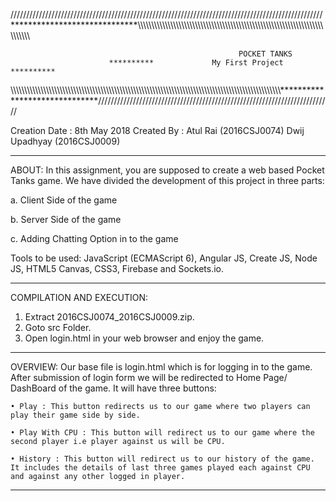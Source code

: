 ///////////////////////////////////////////////////////////////////////////////////////////////////*****************************\\\\\\\\\\\\\\\\\\\\\\\\\\\\\\\\\\\\\\\\\\\\\\\\\\\\\\\\\\\\\\\\\\\\\\\\\\\\\\\\\\\\\\\\\\\\\\\\\\\\\\\\\\\\\\\\\\\\\\\\\\\\\\\\\\\\\\\\\\\\\\\\\\\\\\
                                  
                                                       POCKET TANKS
		                  **********             My First Project        **********
							 
\\\\\\\\\\\\\\\\\\\\\\\\\\\\\\\\\\\\\\\\\\\\\\\\\\\\\\\\\\\\\\\\\\\\\\\\\\\\\\\\\\\\\\\\\\\\\\\\\\\\\\\\\\\\\\\\\\\\\\\\\\\\\\\\\\\\\\\\\\\\\\\\\\\\\\\\\\\\\\\\\\\\\\\\\\\\\\\\\\\\\\\\\\\\\\\\\\\\\\******************************//////////////////////////////////////////////////////////////////////////

Creation  Date : 8th May 2018 
Created By : Atul Rai      (2016CSJ0074)
	     Dwij Upadhyay (2016CSJ0009)

****************************************************************************************************************************************

ABOUT:
In this assignment, you are supposed to create a web based Pocket Tanks game.
We have divided the development of this project in three parts:

a. Client Side of the game

b. Server Side of the game

c. Adding Chatting Option in to the game

Tools to be used: JavaScript (ECMAScript 6), Angular JS, Create JS, Node
JS, HTML5 Canvas, CSS3, Firebase and Sockets.io.

****************************************************************************************************************************************


COMPILATION AND EXECUTION: 
1. Extract 2016CSJ0074_2016CSJ0009.zip.
2. Goto src Folder.
3. Open login.html in your web browser and enjoy the game.

****************************************************************************************************************************************

OVERVIEW:
Our base file is login.html which is for logging in to the game. After submission of login form we will be redirected to Home Page/ DashBoard
of the game. It will have three buttons:

    • Play : This button redirects us to our game where two players can play their game side by side.
    
    • Play With CPU : This button will redirect us to our game where the second player i.e player against us will be CPU.
    
    • History : This button will redirect us to our history of the game. It includes the details of last three games played each against CPU and against any other logged in player.


****************************************************************************************************************************************
